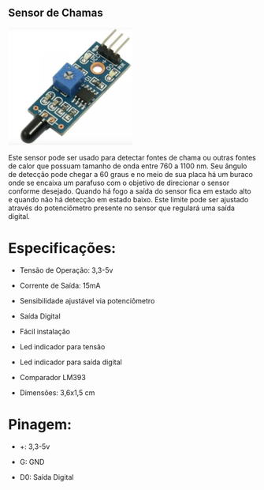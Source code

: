 ## Sensor de Chamas

<p><img src="img/1.png" width="50%" /></p>

Este sensor pode ser usado para detectar fontes de chama ou outras fontes de calor que possuam tamanho de onda entre 760 a 1100 nm. Seu ângulo de detecção pode chegar a 60 graus e no meio de sua placa há um buraco onde se encaixa um parafuso com o objetivo de direcionar o sensor conforme desejado. Quando há fogo a saída do sensor fica em estado alto e quando não há detecção em estado baixo. Este limite pode ser ajustado através do potenciômetro presente no sensor que regulará uma saída digital.

# Especificações:

- Tensão de Operação: 3,3-5v

- Corrente de Saída: 15mA

- Sensibilidade ajustável via potenciômetro

- Saída Digital

- Fácil instalação

- Led indicador para tensão

- Led indicador para saída digital

- Comparador LM393

- Dimensões: 3,6x1,5 cm

 

# Pinagem:

- +: 3,3-5v

- G: GND

- D0: Saída Digital

 
